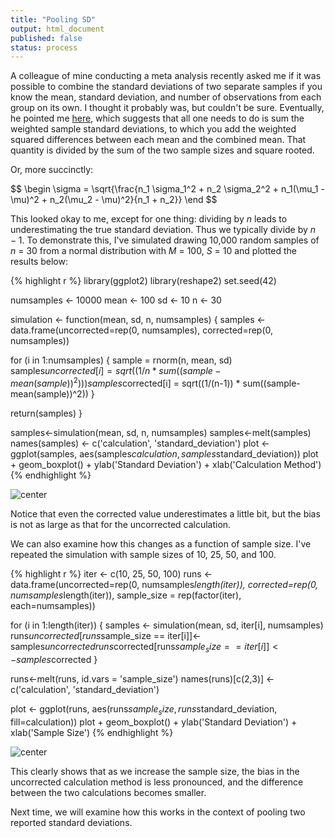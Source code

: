 ```yaml
---
title: "Pooling SD"
output: html_document
published: false
status: process
---
```


A colleague of mine conducting a meta analysis recently asked me if it was possible to combine the standard deviations of two separate samples if you know the mean, standard deviation, and number of observations from each group on its own.  I thought it probably was, but couldn't be sure.  Eventually, he pointed me [here][link1], which suggests that all one needs to do is sum the weighted sample standard deviations, to which you add the weighted squared differences between each mean and the combined mean.  That quantity is divided by the sum of the two sample sizes and square rooted.

Or, more succinctly:

<div>$$
\begin 
  \sigma = \sqrt{\frac{n_1 \sigma_1^2 + n_2 \sigma_2^2 + n_1(\mu_1 - \mu)^2 + n_2(\mu_2 - \mu)^2}{n_1 + n_2}} 
\end
$$</div>

This looked okay to me, except for one thing:  dividing by $n$ leads to underestimating the true standard deviation.  Thus we typically divide by $n - 1$.  To demonstrate this, I've simulated drawing 10,000 random samples of *n* = 30 from a normal distribution with *M* = 100, *S* = 10 and plotted the results below:


{% highlight r %}
library(ggplot2)
library(reshape2)
set.seed(42)

numsamples <- 10000
mean <- 100
sd <- 10
n <- 30

simulation <- function(mean, sd, n, numsamples) {
  samples <- data.frame(uncorrected=rep(0, numsamples), 
                        corrected=rep(0, numsamples))
  
  for (i in 1:numsamples) {
    sample = rnorm(n, mean, sd)
    samples$uncorrected[i] = sqrt((1/n * sum((sample-mean(sample))^2)))
    samples$corrected[i] = sqrt((1/(n-1)) * sum((sample-mean(sample))^2))
  }
  
  return(samples)
}

samples<-simulation(mean, sd, n, numsamples)
samples<-melt(samples)
names(samples) <- c('calculation', 'standard_deviation')
plot <- ggplot(samples, aes(samples$calculation, samples$standard_deviation))
plot + geom_boxplot() + 
  ylab('Standard Deviation') + xlab('Calculation Method')
{% endhighlight %}

![center](/../figs/pooling_sd/unnamed-chunk-1-1.png) 

Notice that even the corrected value underestimates a little bit, but the bias is not as large as that for the uncorrected calculation.

We can also examine how this changes as a function of sample size.  I've repeated the simulation with sample sizes of 10, 25, 50, and 100.


{% highlight r %}
iter <- c(10, 25, 50, 100)
runs <- data.frame(uncorrected=rep(0, numsamples*length(iter)), 
                 corrected=rep(0, numsamples*length(iter)), 
                 sample_size = rep(factor(iter), each=numsamples))

for (i in 1:length(iter)) {
  samples <- simulation(mean, sd, iter[i], numsamples)
  runs$uncorrected[runs$sample_size == iter[i]]<-samples$uncorrected
  runs$corrected[runs$sample_size==iter[i]]<-samples$corrected
}

runs<-melt(runs, id.vars = 'sample_size')
names(runs)[c(2,3)] <- c('calculation', 'standard_deviation')

plot <- ggplot(runs, aes(runs$sample_size, runs$standard_deviation, 
                         fill=calculation))
plot + geom_boxplot() + 
  ylab('Standard Deviation') + xlab('Sample Size')
{% endhighlight %}

![center](/../figs/pooling_sd/unnamed-chunk-2-1.png) 

This clearly shows that as we increase the sample size, the bias in the uncorrected calculation method is less pronounced, and the difference between the two calculations becomes smaller.

Next time, we will examine how this works in the context of pooling two reported standard deviations.

[link1]: <http://stats.stackexchange.com/questions/55999/is-it-possible-to-find-the-combined-standard-deviation>
